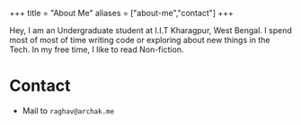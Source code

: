 +++
title = "About Me"
aliases = ["about-me","contact"]
+++

Hey,
I am an Undergraduate student at I.I.T Kharagpur, West Bengal. I spend most of most of time writing code or exploring about new things in the Tech.
In my free time, I like to read Non-fiction. 

# Contact
- Mail to `raghav@archak.me`
